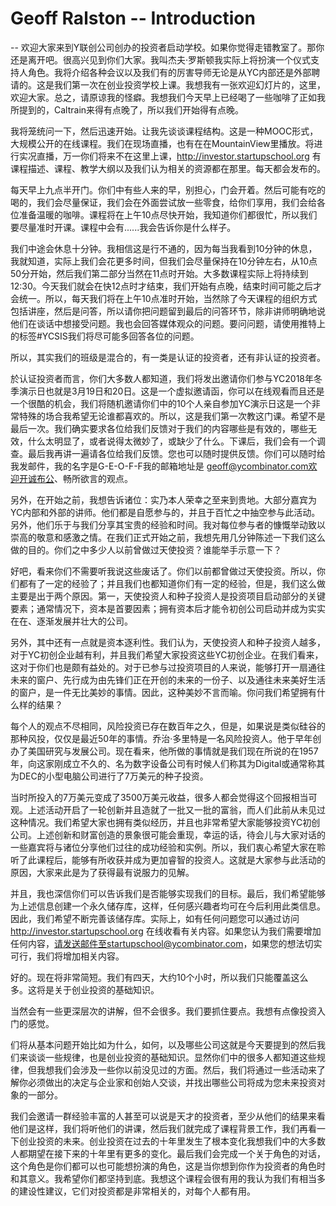 # Geoff Ralston -- Introduction

-- 欢迎大家来到Y联创公司创办的投资者启动学校。如果你觉得走错教室了。那你还是离开吧。很高兴见到你们大家。我叫杰夫·罗斯顿我实际上将扮演一个仪式支持人角色。我将介绍各种会议以及我们有的厉害导师无论是从YC内部还是外部聘请的。这是我们第一次在创业投资学校上课。我想我有一张欢迎幻灯片的，这里，欢迎大家。总之，请原谅我的怪癖。我想我们今天早上已经喝了一些咖啡了正如我所提到的，Caltrain来得有点晚了，所以我们开始得有点晚。

我将笼统问一下，然后迅速开始。让我先谈谈课程结构。这是一种MOOC形式，大规模公开的在线课程。我们在现场直播，也有在在MountainView里播放。将进行实况直播，万一你们将来不在这里上课，http://investor.startupschool.org 有课程描述、课程、教学大纲以及我们认为相关的资源都在那里。每天都会发布的。

每天早上九点半开门。你们中有些人来的早，别担心，门会开着。然后可能有吃的喝的，我们会尽量保证，我们会在外面尝试放一些零食，给你们享用，我们会给各位准备温暖的咖啡。课程将在上午10点尽快开始，我知道你们都很忙，所以我们要尽量准时开课。课程中会有......我会告诉你是什么样子。

我们中途会休息十分钟。我相信这是行不通的，因为每当我看到10分钟的休息，我就知道，实际上我们会花更多时间，但我们会尽量保持在10分钟左右，从10点50分开始，然后我们第二部分当然在11点时开始。大多数课程实际上将持续到12:30。今天我们就会在快12点时才结束，我们开始有点晚，结束时间可能之后才会统一。所以，每天我们将在上午10点准时开始，当然除了今天课程的组织方式包括讲座，然后是问答，所以请你把问题留到最后的问答环节，除非讲师明确地说他们在谈话中想接受问题。我也会回答媒体观众的问题。要问问题，请使用推特上的标签#YCSIS我们将尽可能多回答各位的问题。

所以，其实我们的班级是混合的，有一类是认证的投资者，还有非认证的投资者。

於认证投资者而言，你们大多数人都知道，我们将发出邀请你们参与YC2018年冬季演示日也就是3月19日和20日。这是一个虚拟邀请函，你可以在线观看而且还是一个很酷的机会，我们将随机邀请你们中的10个人亲自参加YC演示日这是一个非常特殊的场合我希望无论谁都喜欢的。所以，这是我们第一次教这门课。希望不是最后一次。我们确实要求各位给我们反馈对于我们的内容哪些是有效的，哪些无效，什么太明显了，或者说得太微妙了，或缺少了什么。下课后，我们会有一个调查。最后我再讲一遍请各位给我们反馈。您也可以随时提供反馈。你们可以随时给我发邮件，我的名字是G-E-O-F-F我的邮箱地址是 geoff@ycombinator.com欢迎开诚布公、畅所欲言的观点。

另外，在开始之前，我想告诉诸位：实乃本人荣幸之至来到贵地。大部分嘉宾为YC内部和外部的讲师。他们都是自愿参与的，并且于百忙之中抽空参与此活动。另外，他们乐于与我们分享其宝贵的经验和时间。我对每位参与者的慷慨举动致以崇高的敬意和感激之情。在我们正式开始之前，我想先用几分钟陈述一下我们这么做的目的。你们之中多少人以前曾做过天使投资？谁能举手示意一下？

好吧，看来你们不需要听我说这些废话了。你们以前都曾做过天使投资。所以，你们都有了一定的经验了；并且我们也都知道你们有一定的经验，但是，我们这么做主要是出于两个原因。第一，天使投资人和种子投资人是投资项目启动部分的关键要素；通常情况下，资本是首要因素；拥有资本后才能令初创公司启动并成为实实在在、逐渐发展并壮大的公司。

另外，其中还有一点就是资本逐利性。我们认为，天使投资人和种子投资人越多，对于YC初创企业越有利，并且我们希望大家投资这些YC初创企业。在我们看来，这对于你们也是颇有益处的。对于已参与过投资项目的人来说，能够打开一扇通往未来的窗户、先行成为由先锋们正在开创的未来的一份子、以及通往未来美好生活的窗户，是一件无比美妙的事情。因此，这种美妙不言而喻。你问我们希望拥有什么样的结果？

每个人的观点不尽相同，风险投资已存在数百年之久，但是，如果说是类似硅谷的那种风投，仅仅是最近50年的事情。乔治·多里特是一名风险投资人。他于早年创办了美国研究与发展公司。现在看来，他所做的事情就是我们现在所说的在1957年，向这家刚成立不久的、名为数字设备公司有时候人们称其为Digital或通常称其为DEC的小型电脑公司进行了7万美元的种子投资。

当时所投入的7万美元变成了3500万美元收益，很多人都会觉得这个回报相当可观。上述活动开启了一轮创新并且造就了一批又一批的富翁，而人们此前从未见过这种情况。我们希望大家也拥有类似经历，并且也非常希望大家能够投资YC初创公司。上述创新和财富创造的景象很可能会重现，幸运的话，待会儿与大家对话的一些嘉宾将与诸位分享他们过往的成功经验和实例。所以，我们衷心希望大家在聆听了此课程后，能够有所收获并成为更加睿智的投资人。这就是大家参与此活动的原因，大家来此是为了获得最有说服力的见解。

并且，我也深信你们可以告诉我们是否能够实现我们的目标。最后，我们希望能够为上述信息创建一个永久储存库，这样，任何感兴趣者均可在今后利用此类信息。因此，我们希望不断完善该储存库。实际上，如有任何问题您可以通过访问 http://investor.startupschool.org 在线收看有关内容。如果您认为我们需要增加任何内容，请发送邮件至startupschool@ycombinator.com，如果您的想法切实可行，我们将增加相关内容。

好的。现在将非常简短。我们有四天，大约10个小时，所以我们只能覆盖这么多。这将是关于创业投资的基础知识。

当然会有一些更深层次的讲解，但不会很多。我们要抓住要点。我想有点像投资入门的感觉。

们将从基本问题开始比如为什么，如何，以及哪些公司这就是今天要提到的然后我们来谈谈一些规律，也是创业投资的基础知识。显然你们中的很多人都知道这些规律，但我想我们会涉及一些你以前没见过的方面。然后，我们将通过一些活动来了解你必须做出的决定与企业家和创始人交谈，并找出哪些公司将成为您未来投资对象的一部分。

我们会邀请一群经验丰富的人甚至可以说是天才的投资者，至少从他们的结果来看他们是这样，我们将听他们的讲课，然后我们就完成了课程背景工作，我们再看一下创业投资的未来。创业投资在过去的十年里发生了根本变化我想我们中的大多数人都期望在接下来的十年里有更多的变化。最后我们会完成一个关于角色的对话，这个角色是你们都可以也可能想扮演的角色，这是当你想到你作为投资者的角色时和其意义。我希望你们都坚持到底。我想这个课程会很有用的我认为我们有相当多的建设性建议，它们对投资都是非常相关的，对每个人都有用。

